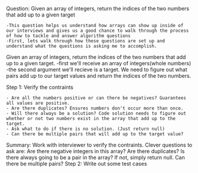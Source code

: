 Question: Given an array of integers, return the indices of the two numbers that add up to a given target

    -This question helps us understand how arrays can show up inside of our interviews and gives us a good chance to walk through the process of how to tackle and answer algorithm questions
    -First, lets walk through how these questions are set up and understand what the questions is asking me to accomplish.

Given an array of integers, return the indices of the two numbers that add up to a given target.
    -first we'll receive an array of integers(whole numbers)
    -the second argument we'll recieve is a target. We need to figure out what pairs add up to our target values and return the indices of the two numbers.

Step 1: Verify the contraints
 
    - Are all the numbers positive or can there be negatives? Guarantees all values are positive.
    - Are there duplicates? Ensures numbers don't occur more than once.
    - Will there always be a solution? Code solution needs to figure out whether or not two numbers exist in the array that add up to the target.
    - Ask what to do if there is no solution. (Just return null)
    - Can there be multiple pairs that will add up to the target value?

Summary: Work with interviewer to verify the contraints. Clever questions to ask are: Are there negative integers in this array? Are there duplicates? Is there always going to be a pair in the array? If not, simply return null. Can there be multiple pairs?
Step 2: Write out some test cases